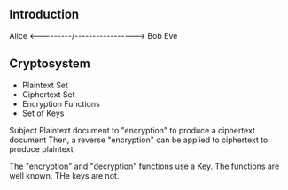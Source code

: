 Introduction
------------------------

Alice <---------\/-----------------> Bob
                Eve

Cryptosystem
-----

* Plaintext Set
* Ciphertext Set
* Encryption Functions
* Set of Keys

Subject Plaintext document to "encryption" to produce a ciphertext document
Then, a reverse "encryption" can be applied to ciphertext to produce plaintext

The "encryption" and "decryption" functions use a Key.
The functions are well known. THe keys are not.
                
